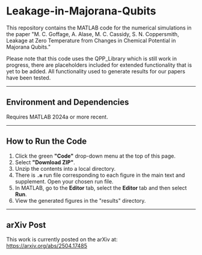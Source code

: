 # Leakage-in-Majorana-Qubits
This repository contains the MATLAB code for the numerical simulations in the paper "M. C. Goffage, A. Alase, M. C. Cassidy, S. N. Coppersmith, Leakage at Zero Temperature from Changes in Chemical Potential in Majorana Qubits."

Please note that this code uses the QPP_Library which is still work in progress, there are placeholders included for extended functionality that is yet to be added. All functionality used to generate results for our papers have been tested.

---

## Environment and Dependencies
Requires MATLAB 2024a or more recent.  

---

## How to Run the Code
1. Click the green **"Code"** drop-down menu at the top of this page.  
2. Select **"Download ZIP"**.  
3. Unzip the contents into a local directory.  
4. There is **`.m`** run file corresponding to each figure in the main text and supplement. Open your chosen run file.  
5. In MATLAB, go to the **Editor** tab, select the **Editor** tab and then select **Run**.  
6. View the generated figures in the "results" directory.

---
## arXiv Post
This work is currently posted on the arXiv at: https://arxiv.org/abs/2504.17485
